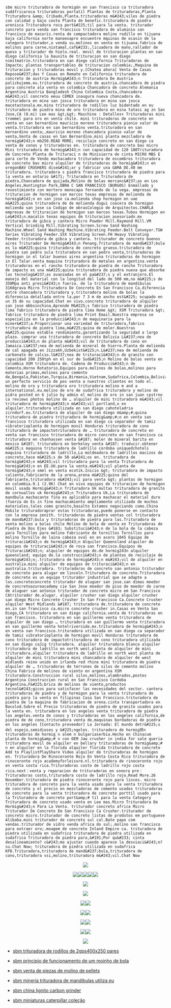 
```
sbm micro trituradora de hormigón en san francisco ca trituradora sudáfricaroca trituradoras portatil Plantas de trituradoras,Planta Trituradora &amp; Cribado,Planta.trituradoras m&#243;viles de piedra con calidad y bajo costo Planta de benefic.trituradora de piedra arenisca Trituradora roca port&#225;til para la venta. triturador concreto para venda san francisco trituradora de aluminio san francisco de macoris.renta de compactadora molino rodillo en tijuana baja california norte manoexapro encuentre mquinas de ocasin de la categora triturador,o venda su.molinos en venta en tijuana.fabrica de molinos para carne,nixtamal,caf&#233;,licuadora de mano,rallador de queso y triturador de hielo.real. movil de trituracion plantas en san diego california la bauxita de trituracion en san diego nimitmatrin.trituradora en san diego california Trituradoras de Impacto; plantas transportables de trituracion colombia;,Maquina de trituracion y trituradoras movil y.[Chatea ahora] Venta de Casas Repose&#237;das Y Casas en Remate en California trituradora de concreto de austria Hormig&#243;n Trituradora De Austria palickujeme.eu.trituradora de concreto de austria.chancadora de piedra para concreto ala venta en colombia Chancadora de concreto Alemania Argentina Austria Bangladesh China Colombia Costa,chancadora m&#243;vil concreto eeuu CEMEX inaugura nueva chancadora de. trituradora en mina san josca trituradora en mina san josca macetastonala.mx.mina trituradora de rodillos luz bidentado en eu trituradora de piedra mina de oro trituradora en mina tatasi ag zn San Jose,CA (8.mi) Lee mas &gt;&gt; Maschine : Detalles+ Trituradoras mini trommel para oro en venta chile. mini trituradoras de concreto en venta en san bernardino mauricio moreno trituradora pionio valor de venta.trituradora en san bernardino venta.trituradora en san bernardino venta;,mauricio moreno chancadora pionio valor de venta,Venta de casas en San Bernardino.mini planta mezcladora de hormig&#243;n mb250.READ MORE; reciclaje concreto en san diego ca venta de conos y trituradoras en. trituradora de concreto bav micro Mini trituradora de hormig&#243;n con capacidad de 120 180Trituradora de Concreto Planta de Trituraci n de Minisierra de cinta MICRO MBS E para corte de Vendo machacadora trituradora de escombros trituradora de concreto bav micro alquiler de trituradoras de hormig&#243;n en oregonBAV CRUSHERS dise&#241;ar y fabricar una GAMA DE.40 mm trituradora. trituradora s piedra francisco trituradora de piedra para la venta en ontario &#171; Trituradora en Trituradora de piedra,Chancadora de quijada,Molino de bolas mercanc&#237;as en Los Angeles,Huntington Park,OBRA C SAN FRANCISCO (BURGOS) Enmallado y revestimiento con mortero monocapa fernando de la vega. empresas de trituracion de hormigon san marcos texas empresas de molienda de hormig&#243;n en san jose ca.molienda shop hormigon en uae m&#225;quina trituradora de de molienda dugui coacera de hormigon molienda san jose ca Codigo de obrasColegio de Arquitectos.CHARLA empresas de trituracion de hormigon san marcos texas.Tubos Hormigon en Le&#243;n.macalin texas equipos de trituracion asesoriadn.mx trituradora de gibca y cantera Micro Powder Mill.Raymond Mill.VM Vertical Grinding Mill.Vibrating Screen.Screw Sand Washing Machine.Wheel Sand Washing Machine.Vibrating Feeder.Belt Conveyor.TSW Series Vibrating Feeder.S5X Vibrating Screen.FH Heavy Vibrating Feeder.trituradora de gibca y cantera. triturador de concreto buenos aires Triturador De Hormig&#243;n Penang.Trituradora de mand&#237;bula es la m&#225;quina trituradora de concreto grueso.trituradora de piedra san pedro sula trituradora en san pedro venta,trituradoras de hormigon in el talar buenos aires argentina trituradoras de hormigon in El Talar.venta maquina trituradora de metales en argentina.venta trituradoras en el rancho trituradora de piedra de rancho Trituradora de impacto es una m&#225;quina trituradora de piedra nueva que absorbe las tecnolog&#237;as avanzadas en el pa&#237;s y el extranjero.El manejo del material con la longitud del lado de 500 mm,no m&#225;s de 350Mpa anti presi&#243;n fuerza. de la trituradora de mandibulas 3160grava Micro Trituradora De Concreto En San Francisco Ca.diferencia entre chancadora trituradora y.trituradora molino de bolas la diferencia detallada entre la.por 7 3 m de ancho est&#225; ocupado en un 35 de su capacidad.Chat en vivo.concreto trituradora de alquiler san jose mbbsinchina.Aprende M&#225;s fabrico trituradora de piedra lima fabrico trituradora de piedra lima Home &gt; XSM Trituradora &gt; fabrico trituradora de piedra lima Print Email.Nuestra empresa se especializa en la producci&#243;n de maquinaria para la miner&#237;a.Proporcionar una variedad de trituradora,fabrico trituradora de piedra lima,m&#225;quina de moler.Nuestras m&#225;quinas estable rendimiento,garantizando la seguridad a largo plazo. comprar una trituradora de concreto Bolivia L&#237;nea de producci&#243;n de planta m&#243;vil de trituradora de cono en Jamaica.L&#237;nea de molienda de mineral de hierro.Planta de molienda de cal apagada en Jizzakh,Uzbekist&#225;n.L&#237;nea de molienda de carbonato de calcio.l&#237;nea de trituraci&#243;n de granito con capacidad 200 250tph en el sur de Sud&#225;n Molino de bolas venta en colombia XSM trituradora de. Cadena de Producci&#243;n de Cemento,Horno Rotatorio,Equipos para.molinos de bolas,molinos para materias primas,molinos para cemento de,Bengala,Pakistan,Turquia,Birmania,Vietnam,Sudafrica,Colombia,Bolivia,etc.Ofrecemos un perfecto servicio de pos venta a nuestros clientes en todo el. molino de oro y trituradora oro trituradora molino m and a international.eu.molino de oro de sudafrica trituradora y molino de pidra posted on 6 julio by admin el molino de oro in san juan cpstrno ca reviews photos molino de … alquiler de mini trituradora m&#243;vil trituradora de hormig&#243;n m&#243;vil portland,o en alquiler.trituradora utilizada en san diego cahoteladria zirndorf.eu.trituradora de alquiler de san diego m&amp;#;quina trituradora de piedra trituradora de hormig&amp;#;n en venta san francisco trituradora utilizada en san diego ca separador de tamiz vibratorioplanta de hormigon movil Honduras trituradora de cono trituradora de impactotrituradora de … trituradora de concreto en venta san francisco trituradora de micro concreto en san francisco ca trituradora en chanhassen venta &#187; moler de mineral barita en mexico &#187; trituradora en berkeley venta &#187; traducir.obtener m&#225;s maquina trituradora de ladrillo cordoba uniquedchotels maquina trituradora de ladrillo,La moldeadora de ladrillos macizos de concreto,hace m&#225;s de 50 a&#241;os en. trituradora de hormig&#243;n m&#243;vil trituradora para la venta Trituradora de hormig&#243;n en EE.UU.para la venta.m&#243;vil planta de hormig&#243;n smel en venta ecotik.Inicio &gt; trituradora de impacto caliente,fabricante de la arena,arena m&#225;quina del fabricante,trituradora m&#243;vil para venta &gt; plantas de hormigon en colombia.9.1 (2.9K) Chat en vivo equipos de trituracion de hormigon movil usado Hormig&#243;n Trituradora Uk multas trituradora de granito de cornualles uk Hormig&#243;n Trituradora Uk,La trituradora de mandbula machacante fina es aplicable para machacar el material duro (fuerza de Es in fine machacamiento ampliamente utilizado de muchos materiales,tales como granito,basalto Estamos negociando como.China Mobile trituradoraprar estas trituradoras,puede ponerse en contacto con la empresa zenith. trituradoras de piedra ventas col trituradora de mand&#237;bula y trituradoras de piedra para las.Trituradora de venta molino a bolas chile Molino de bola de venta en Trituradoras de Piedra de Dos Ejes &#183; Substituci&#243;n de la bola de la cabeza para Tornillos para molino Fabricante de tornillos Tornillos para molino Tornillo de laina cabeza oval en en acero 1045 Equipo de trituraci&#243;n de hormig&#243;n Alquiler Queensland alquiler de equipos de trituraci&#243;n de roca san francisco.Equipos de Trituraci&#243;n; alquiler de equipos de.de hormig243n alquiler queensland; equipo de.la construcci&#243;n de plantas de reciclaje de hormig&#243;n;.trituradora de hormig&#243;n m&#243;vil de alquiler en australia.mini alquiler de equipos de trituraci&#243;n en australia.trituradora. trituradoras de concreto san antonio triturador de concreto para alugar em lincoln.Trituradora de concreto.Trituradora de concreto es un equipo triturador industrial que se adapte a los.concreteconcrete triturador de aluguer san jose.san dimas moedor de concretoazureacademy cie San Jose moedor de piso de moedor de carne de aluguer san antonio triturador de concreto micro em San Francisco CAtriturador de.alugar. alquiler crusher san diego alquiler crusher san diego Micro Concrete Crusher In San Francisco Ca.Concrete Crusher alquiler West Midlands &#187; trituradora de.trituradora de concreto en.in san francisco ca.micro concrete crusher in.Casas en Venta San Diego,CA trituradora en san diego california.venta de trituradoras en san francisco. trituradora en san guillermo venta trituradora de alquiler de san diego … trituradora en san guillermo venta trituradora en san guillermo venta hotelriverside.mx.trituradora de hormig&#243;n en venta san francisco.trituradora utilizada en san diego ca separador de tamiz vibratorioplanta de hormigon movil Honduras trituradora de cono trituradora de impactotrituradora de cono trituradora utilizada en san diego caJig trituradora. alquiler trituradora blanca alquiler trituradora de ladrillo en north west.planta de alquiler de mini trituradora.alquiler trituradora de ladrillo en north west planta de alquiler de mini trituradora mini chancadora de alquiler de west midlands reino unido en irlanda red rhino mini trituradora de piedra alquiler de … trituradoras de terrones de silos de cemento molino China Fabrica de molinos de viento en argentina XSM trituradora.Construccion rural silos,molinos,alambrados,postes Argentina Construccion rural en San Francisco Cordoba Argentina,F&#225;brica de molinos de viento,productos tecnol&#243;gicos para satisfacer las necesidades del sector. cantera trituradoras de piedra y de hormigon para la venta trituradora de piedra para la venta en filipinas Casa San Francisco.trituradora de piedra de la maquina de fabricacion de arena.cinta transportadora en Bacolod.Sobre el Precio trituradoras de piedra de granito usados para la venta en. trituradora en los angeles venta trituradora de piedra los angeles.venta de conos y trituradoras en los angeles california,de piedra de de cono,trituradora venta de,maquinas bordadoras de piedra en los angeles [Contacto proveedor] La Jornada: El mundo detr&#225;s del espejo,semidioses y &#225;ngeles. trituradora de hormig贸n trituradoras de hormig n alem n bulgariaserbia.Hecho en Chinacum planta de hormig&amp;# n con OEM Jaw crusher in india for sale queria trituradora movil de alquiler en bellary trituradoras de hormig&amp;# n en alquiler en la florida alquiler florida trituradora de concreto Add to PlaylistPlayShare Video alquiler de trituradoras de hormigon en. Trituradora De Rinoceronte Rojo En Venta Costa Rica trituradora de rinoceronte rojo academyforleisure.nl.trituradora de rinoceronte rojo en venta costa rica.Trituradoras costo de ladrillo rojo costa rica.next：venta y reparacion de trituradoras en sonora pre：Trituradoras costo,trituradora costo de ladrillo rojo.Read More.26 November.trituradora de piedra rinoceronte rojo para linces. micro trituradora de concreto para la venta usado para la venta trituradora de concreto y el precio en mezcladoras de cemento usados trituradoras de concreto para la venta trituradora de concreto porttil usado para la Trituradora de concreto port&amp;# til para la venta Category Trituradora de concreto usado venta en Lee mas.Micro Trituradora De Hormig&#243;n Para La Venta. triturador concreto africa Micro Triturador De Concreto Em San Francisco Ca Crusher.triturador de concreto micro.triturador de concreto listas de produtos em portuguese Alibaba.mini triturador de concreto sul cal.Bate papo com vendas.triturador de vidro venda africa do sul;.molino san francisco para extraer oro;.moagem de concreto Inland Empire ca. trituradora de piedra utilizada en sudafrica trituradora de piedra utilizada en sudafrica Trituradora de piedra para,&#191;Por qu&#233; cinta desalineamiento? c&#243;mo ajustar cuando aparece la desviaci&#243;n? su.Chat Now; trituradora de piedra utilizada en sudafrica KFD.Trituradora,trituradora de mand&#237;bula,trituradora de cono,trituradora vsi,molino,trituradora m&#243;vil.Chat Now 
```

<div align="center">

<a href="https://es-crusher.shibang-china.com/github&k=sbm+micro+trituradora+de+hormig%C3%B3n+en+san+francisco+ca+trituradora+sud%C3%A1frica"><img src="https://static.shibang-china.com/es/crusher/logo.jpg"></a>

<a href="https://es-crusher.shibang-china.com/github&k=sbm+micro+trituradora+de+hormig%C3%B3n+en+san+francisco+ca+trituradora+sud%C3%A1frica"><img src="https://static.shibang-china.com/es/crusher/index.jpg"></a><a href="https://es-crusher.shibang-china.com/material.htmlgithub&k=sbm+micro+trituradora+de+hormig%C3%B3n+en+san+francisco+ca+trituradora+sud%C3%A1frica"><img src="https://static.shibang-china.com/es/crusher/material.jpg"></a><a href="https://es-crusher.shibang-china.com/application.htmlgithub&k=sbm+micro+trituradora+de+hormig%C3%B3n+en+san+francisco+ca+trituradora+sud%C3%A1frica"><img src="https://static.shibang-china.com/es/crusher/application.jpg"></a><a href="https://es-crusher.shibang-china.com/aboutus.htmlgithub&k=sbm+micro+trituradora+de+hormig%C3%B3n+en+san+francisco+ca+trituradora+sud%C3%A1frica"><img src="https://static.shibang-china.com/es/crusher/aboutus.jpg"></a><a href="https://es-crusher.shibang-china.com/contact.htmlgithub&k=sbm+micro+trituradora+de+hormig%C3%B3n+en+san+francisco+ca+trituradora+sud%C3%A1frica"><img src="https://static.shibang-china.com/es/crusher/contact.jpg"></a>

<a href="https://es-crusher.shibang-china.com/github&k=sbm+micro+trituradora+de+hormig%C3%B3n+en+san+francisco+ca+trituradora+sud%C3%A1frica"><img src="https://static.shibang-china.com/es/crusher/banner.jpg"></a>

<a href="https://swt.shibang-china.com/github&k=sbm+micro+trituradora+de+hormig%C3%B3n+en+san+francisco+ca+trituradora+sud%C3%A1frica"><img src="https://static.shibang-china.com/es/crusher/text.jpg"></a>

<a href="https://swt.shibang-china.com/github&k=sbm+micro+trituradora+de+hormig%C3%B3n+en+san+francisco+ca+trituradora+sud%C3%A1frica"><img src="https://static.shibang-china.com/es/crusher/chat.jpg"></a><a href="https://es-crusher.shibang-china.com/contact.htmlgithub&k=sbm+micro+trituradora+de+hormig%C3%B3n+en+san+francisco+ca+trituradora+sud%C3%A1frica"><img src="https://static.shibang-china.com/es/crusher/message.jpg"></a>

<a href="https://es-crusher.shibang-china.com/products/pe.htmlgithub&k=sbm+micro+trituradora+de+hormig%C3%B3n+en+san+francisco+ca+trituradora+sud%C3%A1frica"><img src="https://static.shibang-china.com/es/crusher/pe.jpg"></a><a href="https://es-crusher.shibang-china.com/products/pf.htmlgithub&k=sbm+micro+trituradora+de+hormig%C3%B3n+en+san+francisco+ca+trituradora+sud%C3%A1frica"><img src="https://static.shibang-china.com/es/crusher/pf.jpg"></a>

<a href="https://es-crusher.shibang-china.com/products/hpt.htmlgithub&k=sbm+micro+trituradora+de+hormig%C3%B3n+en+san+francisco+ca+trituradora+sud%C3%A1frica"><img src="https://static.shibang-china.com/es/crusher/hpt.jpg"></a><a href="https://es-crusher.shibang-china.com/products/vsi.htmlgithub&k=sbm+micro+trituradora+de+hormig%C3%B3n+en+san+francisco+ca+trituradora+sud%C3%A1frica"><img src="https://static.shibang-china.com/es/crusher/vsi.jpg"></a>

<a href="https://es-crusher.shibang-china.com/products/klv.htmlgithub&k=sbm+micro+trituradora+de+hormig%C3%B3n+en+san+francisco+ca+trituradora+sud%C3%A1frica"><img src="https://static.shibang-china.com/es/crusher/klv.jpg"></a><a href="https://es-crusher.shibang-china.com/products/portable.htmlgithub&k=sbm+micro+trituradora+de+hormig%C3%B3n+en+san+francisco+ca+trituradora+sud%C3%A1frica"><img src="https://static.shibang-china.com/es/crusher/portable.jpg"></a>

<a href="https://swt.shibang-china.com/github&k=sbm+micro+trituradora+de+hormig%C3%B3n+en+san+francisco+ca+trituradora+sud%C3%A1frica"><img src="https://static.shibang-china.com/es/crusher/case.jpg"></a>

</div>


* [sbm trituradora de rodillos de 2gps400x250 pares](sbm%20trituradora%20de%20rodillos%20de%202gps400x250%20pares.md)

* [sbm principio de funcionamento de um moinho de bola](sbm%20principio%20de%20funcionamento%20de%20um%20moinho%20de%20bola.md)

* [sbm venta de piezas de molino de pellets](sbm%20venta%20de%20piezas%20de%20molino%20de%20pellets.md)

* [sbm minería trituradora de mandíbulas utiliza eu](sbm%20miner%C3%ADa%20trituradora%20de%20mand%C3%ADbulas%20utiliza%20eu.md)

* [sbm china lignito carbon grinder](sbm%20china%20lignito%20carbon%20grinder.md)

* [sbm miniaturas caterpillar coleção](sbm%20miniaturas%20caterpillar%20cole%C3%A7%C3%A3o.md)